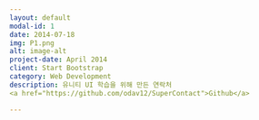 ```yaml
---
layout: default
modal-id: 1
date: 2014-07-18
img: P1.png
alt: image-alt
project-date: April 2014
client: Start Bootstrap
category: Web Development
description: 유니티 UI 학습을 위해 만든 연락처
<a href="https://github.com/odav12/SuperContact">Github</a>

---
```

